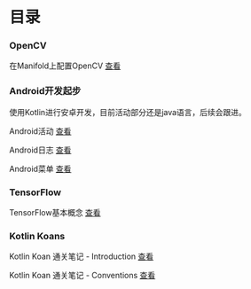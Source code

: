 # 目录
### OpenCV
在Manifold上配置OpenCV [查看](/opencv/opencv4manifold)
### Android开发起步

使用Kotlin进行安卓开发，目前活动部分还是java语言，后续会跟进。

Android活动 [查看](/android/Android活动)

Android日志 [查看](/android/Android日志)

Android菜单 [查看](/android/Android菜单)

### TensorFlow
TensorFlow基本概念 [查看](/tensorflow/tensorflow基本概念)
### Kotlin Koans
Kotlin Koan 通关笔记 - Introduction [查看](/kotlin/KotlinKoans-Introduction)

Kotlin Koan 通关笔记 - Conventions [查看](/kotlin/KotlinKoans-Conventions)